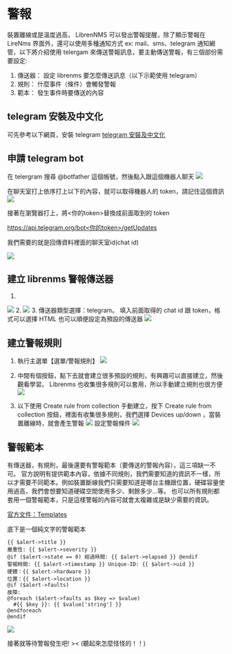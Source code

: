 # 警報

裝置離線或是溫度過高， LibrenNMS 可以發出警報提醒，除了顯示警報在 LireNms 界面外，還可以使用多種通知方式 ex: mail、sms、telegram 通知網管，以下將介紹使用 telergam 來傳送警報訊息，要主動傳送警報，有三個部份需要設定:

1. 傳送器： 設定 librenms 要怎麼傳送訊息（以下示範使用 telegram）
2. 規則： 什麼事件（條件）會觸發警報
3. 範本： 發生事件時要傳送的內容

## telegram 安裝及中文化
可先參考以下網頁，安裝 telegram [telegram 安裝及中文化](https://www.pkstep.com/archives/13832)

## 申請 telegram bot

在 telergram 搜尋 @botfather 這個帳號，然後點入跟這個機器人聊天
![](2023-12-22-13-59-45.png)

在聊天室打上依序打上以下的內容，就可以取得機器人的 token，請記住這個資訊
![](2023-12-22-14-13-03.png)

接著在瀏覽器打上，將<你的token>替換成前面取到的 token

[https://api.telegram.org/bot<你的token>/getUpdates](https://api.telegram.org/bot<你的token>/getUpdates)

我們需要的就是回傳資料裡面的聊天室id(chat id)

![](2023-12-22-16-16-05.png)

## 建立 librenms 警報傳送器
1. 
![](2023-12-22-16-17-52.png)
2. 
![](2023-12-22-16-18-40.png)
3. 傳送器類型選擇：telegram。 填入前面取得的 chat id 跟 token，格式可以選擇 HTML 也可以順便設定為預設的傳送器
![](2023-12-22-16-21-06.png)

## 建立警報規則
1. 執行主選單【選單/警報規則】
![](2023-12-22-16-35-20.png)

2. 中間有個按鈕，點下去就會建立很多預設的規則，有興趣可以直接建立，然後觀看學習。 Librenms 也收集很多規則可以套用，所以手動建立規則也很方便
![](2023-12-22-16-34-55.png)

3. 以下使用 Create rule from collection 手動建立，按下 Create rule from collection 按鈕，裡面有收集很多規則，我們選擇 Devices up/down ，當裝置離線時，就會產生警報
![](2023-12-22-16-42-38.png)
設定警報條件
![](2023-12-22-17-03-46.png)

## 警報範本
有傳送器，有規則，最後還要有警報範本（要傳送的警報內容），這三項缺一不可。
官方說明有提供範本內容，依據不同規則，我們需要知道的資訊不一樣，所以才需要不同範本。例如裝置斷線我們只需要知道是哪台主機跟位置，硬碟容量使用過高，我們會想要知道硬碟空間使用多少、剩餘多少...等。
也可以所有規則都套用一個警報範本，只是這樣警報的內容可就會太複雜或是缺少需要的資訊。

[官方文件：Templates](https://docs.librenms.org/Alerting/Templates/)

底下是一個純文字的警報範本
```
{{ $alert->title }}
嚴重性: {{ $alert->severity }}
@if ($alert->state == 0) 經過時間: {{ $alert->elapsed }} @endif
警報時間: {{ $alert->timestamp }} Unique-ID: {{ $alert->uid }} 
硬體：{{ $alert->hardware }}
位置：{{ $alert->location }}
@if ($alert->faults)
故障:
@foreach ($alert->faults as $key => $value)
  #{{ $key }}: {{ $value['string'] }}
@endforeach
@endif
```
![](2023-12-22-21-22-40.png)


接著就等待警報發生吧! >< (聽起來怎麼怪怪的！！)
